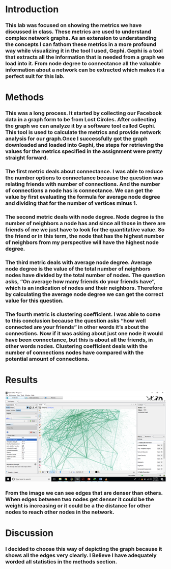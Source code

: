 # Introduction

### This lab was focused on showing the metrics we have discussed in class. These metrics are used to understand complex network graphs. As an extension to understanding the concepts I can fathom these metrics in a more profound way while visualizing it in the tool I used, Gephi. Gephi is a tool that extracts all the information that is needed from a graph we load into it. From node degree to connectance all the valuable information about a network can be extracted which makes it a perfect suit for this lab.

# Methods
### This was a long process. It started by collecting our Facebook data in a graph form to be from Lost Circles. After collecting the graph we can analyze it by a software tool called Gephi. This tool is used to calculate the metrics and provide network analysis for our graph.Once I successfully got the graph downloaded and loaded into Gephi, the steps for retrieving the values for the metrics specified in the assignment were pretty straight forward.   
### The first metric deals about connectance. I was able to reduce the number options to connectance because the question was relating friends with number of connections. And the number of connections a node has is connectance. We can get the value by first evaluating the formula for average node degree and dividing that for the number of vertices minus 1.
### The second metric deals with node degree. Node degree is the number of neighbors a node has and since all those in there are friends of me we just have to look for the quantitative value. So the friend or in this term, the node that has the highest number of neighbors from my perspective will have the highest node degree.
### The third metric deals with average node degree. Average node degree is the value of the total number of neighbors nodes have divided by the total number of nodes. The question asks, “On average how many friends do your friends have”, which is an indication of nodes and their neighbors. Therefore by calculating the average node degree we can get the correct value for this question.
### The fourth metric is clustering coefficient. I was able to come to this conclusion because the question asks “how well connected are your friends” in other words it’s about the connections. Now if it was asking about just one node it would have been connectance, but this is about all the friends, in other words nodes. Clustering coefficient deals with the number of connections nodes have compared with the potential amount of connections.

# Results
![Graph Image](Mekre-Abate-Facebook-Graph.svg)
### From the image we can see edges that are denser than others. When edges between two nodes get denser it could be the weight is increasing or it could be a the distance for other nodes to reach other nodes in the network.

# Discussion
### I decided to choose this way of depicting the graph because it shows all the edges very clearly. I Believe I have adequately worded all statistics in the methods section.   
